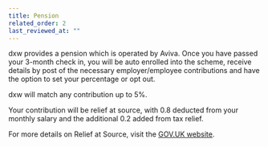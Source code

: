 ```yaml
---
title: Pension
related_order: 2
last_reviewed_at: ""
---
```


dxw provides a pension which is operated by Aviva. Once you have passed your 3-month check in, you will be auto enrolled into the scheme, receive details by
post of the necessary employer/employee contributions and have the option to set
your percentage or opt out.

dxw will match any contribution up to 5%.

Your contribution will be relief at source, with 0.8 deducted from your monthly
salary and the additional 0.2 added from tax relief.

For more details on Relief at Source, visit the
[GOV.UK website](https://www.gov.uk/guidance/pension-administrators-reclaim-tax-relief-using-relief-at-source#:~:text=Relief%20at%20source%20is%20a,the%20UK%2C%20Scotland%20or%20Wales.).
